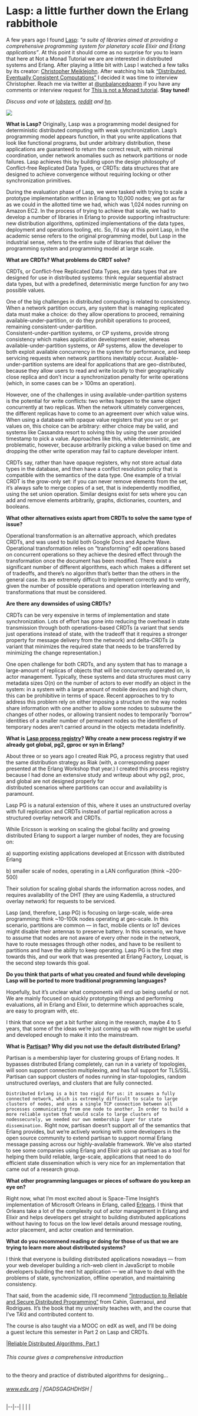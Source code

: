# Lasp: a little further down the Erlang rabbithole

A few years ago I found [Lasp](https://lasp-lang.readme.io/docs): _“a suite of libraries aimed at providing a comprehensive programming system for planetary scale Elixir and Erlang applications”_. At this point it should come as no surprise for you to learn that here at Not a Monad Tutorial we are are interested in distributed systems and Erlang. After playing a little bit with Lasp I watched a few talks by its creator: [Christopher Meiklejohn](https://twitter.com/cmeik). After watching his talk [“Distributed, Eventually Consistent Computations”](https://www.youtube.com/watch?v=lsKaNDj4TrE) I decided it was time to interview Christopher.
Reach me via twitter at [@unbalancedparen](http://twitter.com/unbalancedparen) if you have any comments or interview request for [This is not a Monad tutorial](https://medium.com/this-is-not-a-monad-tutorial/). **Stay tuned!**

_Discuss and vote at_ [_lobsters_](https://lobste.rs/s/3gvmyl/lasp_little_further_down_erlang)_,_ [_reddit_](https://www.reddit.com/r/programming/comments/6a620o/lasp_a_little_further_down_the_erlang_rabbithole/) _and_ [_hn_](https://news.ycombinator.com/item?id=14300763)_._

![](https://miro.medium.com/max/560/1*SKlcy2D4QxhBrMdNYNCIHA.jpeg?q=20)

**What is Lasp?**
Originally, Lasp was a programming model designed for deterministic distributed computing with weak synchronization. Lasp’s programming model appears function, in that you write applications that look like functional programs, but under arbitrary distribution, these applications are guaranteed to return the correct result, with minimal coordination, under network anomalies such as network partitions or node failures. Lasp achieves this by building upon the design philosophy of Conflict-free Replicated Data Types, or CRDTs: data structures that are designed to achieve convergence without requiring locking or other synchronization primitives.

During the evaluation phase of Lasp, we were tasked with trying to scale a prototype implementation written in Erlang to 10,000 nodes; we got as far as we could in the allotted time we had, which was 1,024 nodes running on Amazon EC2. In the process of trying to achieve that scale, we had to develop a number of libraries in Erlang to provide supporting infrastructure: new distribution algorithms, optimized implementations of the data types, deployment and operations tooling, etc. So, I’d say at this point Lasp, in the academic sense refers to the original programming model, but Lasp in the industrial sense, refers to the entire suite of libraries that deliver the programming system and programming model at large scale.

**What are CRDTs? What problems do CRDT solve?**

CRDTs, or Conflict-free Replicated Data Types, are data types that are designed for use in distributed systems: think regular sequential abstract data types, but with a predefined, deterministic merge function for any two possible values.

One of the big challenges in distributed computing is related to consistency. When a network partition occurs, any system that is managing replicated data must make a choice: do they allow operations to proceed, remaining available-under-partition, or do they prohibit operations to proceed, remaining consistent-under-partition.  
Consistent-under-partition systems, or CP systems, provide strong consistency which makes application development easier, whereas available-under-partition systems, or AP systems, allow the developer to both exploit available concurrency in the system for performance, and keep servicing requests when network partitions inevitably occur. Available-under-partition systems are ideal for applications that are geo-distributed, because they allow users to read and write locally to their geographically close replica and don’t incur a synchronization penalty for write operations (which, in some cases can be > 100ms an operation).

However, one of the challenges in using available-under-partition systems is the potential for write conflicts: two writes happen to the same object concurrently at two replicas. When the network ultimately convergences, the different replicas have to come to an agreement over which value wins. When using a database with opaque value registers that you `set` or `get` values on, this choice can be arbitrary: either choice may be valid, and systems like Cassandra resort to solving this by using the user provided timestamp to pick a value. Approaches like this, while deterministic, are problematic, however, because arbitrarily picking a value based on time and dropping the other write operation may fail to capture developer intent.

CRDTs say, rather than have opaque registers, why not store actual data types in the database, and then have a conflict resolution policy that is compatible with the semantics of the data type. One example of a trivial CRDT is the grow-only set: if you can never remove elements from the set, it’s always safe to merge copies of a set, that is independently modified, using the set union operation. Similar designs exist for sets where you can add and remove elements arbitrarily, graphs, dictionaries, counters, and booleans.

**What other alternatives exists apart from CRDTs to solve the same type of issue?**

Operational transformation is an alternative approach, which predates CRDTs, and was used to build both Google Docs and Apache Wave. Operational transformation relies on “transforming” edit operations based on concurrent operations so they achieve the desired effect through the transformation once the document has been modified. There exist a significant number of different algorithms, each which makes a different set of tradeoffs, and there’s no algorithm that’s better than the others in the general case. Its are extremely difficult to implement correctly and to verify, given the number of possible operations and operation interleaving and transformations that must be considered.

**Are there any downsides of using CRDTs?**

CRDTs can be very expensive in terms of implementation and state synchronization. Lots of effort has gone into reducing the overhead in state transmission through both operations-based CRDTs (a variant that sends just operations instead of state, with the tradeoff that it requires a stronger property for message delivery from the network) and delta-CRDTs (a variant that minimizes the required state that needs to be transferred by minimizing the change representation.)

One open challenge for both CRDTs, and any system that has to manage a large-amount of replicas of objects that will be concurrently operated on, is actor management. Typically, these systems and data structures must carry metadata sizes O(n) on the number of actors to ever modify an object in the system: in a system with a large amount of mobile devices and high churn, this can be prohibitive in terms of space. Recent approaches to try to address this problem rely on either imposing a structure on the way nodes share information with one another to allow some nodes to subsume the changes of other nodes, or allowing transient nodes to temporarily “borrow” identities of a smaller number of permanent nodes so the identifiers of temporary nodes aren’t carried around in the objects metadata indefinitly.

**What is** [**Lasp process registry**](https://lasp-lang.readme.io/docs/what-is-lasp-pg)**? Why create a new process registry if we already got global, pg2, gproc or syn in Erlang?**

About three or so years ago I created Riak PG, a process registry that used the same distribution strategy as Riak (with, a corresponding paper presented at the Erlang Workshop that year.) I created this process registry because I had done an extensive study and writeup about why pg2, proc, and global are not designed properly for  
distributed scenarios where partitions can occur and availability is paramount.

Lasp PG is a natural extension of this, where it uses an unstructured overlay with full replication and CRDTs instead of partial replication across a structured overlay network and CRDTs.

While Ericsson is working on scaling the global facility and growing distributed Erlang to support a larger number of nodes, they are focusing on:

a) supporting existing applications developed at Ericsson with distributed Erlang

b) smaller scale of nodes, operating in a LAN configuration (think ~200–500)

Their solution for scaling global shards the information across nodes, and requires availability of the DHT (they are using Kademlia, a structured overlay network) for requests to be serviced.

Lasp (and, therefore, Lasp PG) is focusing on large-scale, wide-area programming: think ~10–100k nodes operating at geo-scale. In this scenario, partitions are common — in fact, mobile clients or IoT devices might disable their antennas to preserve battery. In this scenario, we have to assume that nodes are not aware of every other node in the network, have to route messages through other nodes, and have to be resilient to partitions and have the ability to keep operating. Lasp PG is the first step towards this, and our work that was presented at Erlang Factory, Loquat, is the second step towards this goal.

**Do you think that parts of what you created and found while developing Lasp will be ported to more traditional programming languages?**

Hopefully, but it’s unclear what components will end up being useful or not. We are mainly focused on quickly prototyping things and performing evaluations, all in Erlang and Elixir, to determine which approaches scale, are easy to program with, etc.

I think that once we get a bit further along in the research, maybe 4 to 5 years, that some of the ideas we’re just coming up with now might be useful and developed enough to make it into the mainstream.

**What is** [**Partisan**](https://lasp-lang.readme.io/docs/overview)**? Why did you not use the default distributed Erlang?**

Partisan is a membership layer for clustering groups of Erlang nodes. It bypasses distributed Erlang completely, can run in a variety of topologies, will soon support connection multiplexing, and has full support for TLS/SSL. Partisan can support clusters of nodes running in star-topologies, random unstructured overlays, and clusters that are fully connected.

`Distributed Erlang is a bit too rigid for us: it assumes a fully connected network, which is extremely difficult to scale to large clusters of nodes, and uses a single TCP connection between all processes communicating from one node to another. In order to build a more reliable system that would scale to large clusters of nodessecurely, we needed our own membership layer for state dissemination.` Right now, partisan doesn’t support all of the semantics that Erlang provides, but we’re actively working with some developers in the open source community to extend partisan to support normal Erlang message passing across our highly-available framework.
We’ve also started to see some companies using Erlang and Elixir pick up partisan as a tool for helping them build reliable, large-scale, applications that need to do efficient state dissemination which is very nice for an implementation that came out of a research group.

**What other programming languages or pieces of software do you keep an eye on?**

Right now, what I’m most excited about is Space-Time Insight’s implementation of Microsoft Orleans in Erlang, called [Erleans](https://github.com/SpaceTime-IoT/erleans). I think that Orleans take a lot of the complexity out of actor management in Erlang and Elixir and helps developers get straight to building distributed applications without having to focus on the low level details around message routing, actor placement, and actor creation and termination.

**What do you recommend reading or doing for those of us that we are trying to learn more about distributed systems?**

I think that everyone is building distributed applications nowadays — from your web developer building a rich-web client in JavaScript to mobile developers building the next hit application — we all have to deal with the problems of state, synchronization, offline operation, and maintaining consistency.

That said, from the academic side, I’ll recommend [“Introduction to Reliable and Secure Distributed Programming”](http://www.springer.com/gp/book/9783642152597) from Cahin, Guerraoui, and Rodrigues. It’s the book that my university teaches with, and the course that I’ve TA’d and contributed content to.

The course is also taught via a MOOC on edX as well, and I’ll be doing  
a guest lecture this semester in Part 2 on Lasp and CRDTs.

|[Reliable Distributed Algorithms, Part 1](https://www.edx.org/course/reliable-distributed-algorithms-part-1-kthx-id2203-1x)
###### This course gives a comprehensive introduction
to the theory and practice of distributed 
algorithms for designing…
###### www.edx.org | fGADSGAGHDHSH |
|--|--|
|  |  |

